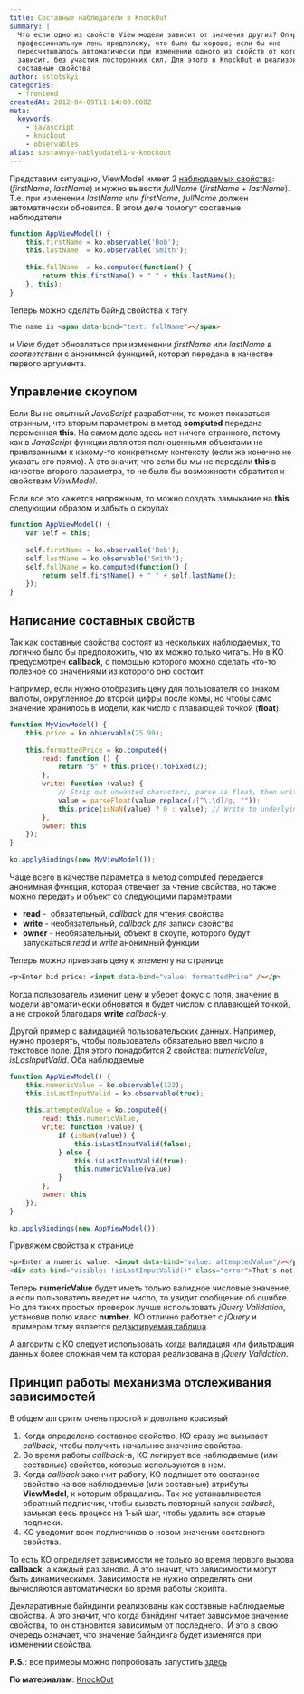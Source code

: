 ```yaml
---
title: Составные наблюдатели в KnockOut
summary: |
  Что если одно из свойств View модели зависит от значения других? Опираясь на
  профессиональную лень предположу, что было бы хорошо, если бы оно
  пересчитывалось автоматически при изменении одного из свойств от которого
  зависит, без участия посторонних сил. Для этого в KnockOut и реализованы
  составные свойства
author: sstotskyi
categories:
  - frontend
createdAt: 2012-04-09T11:14:00.000Z
meta:
  keywords:
    - javascript
    - knockout
    - observables
alias: sostavnye-nablyudateli-v-knockout
---
```


Представим ситуацию, ViewModel имеет 2 [наблюдаемых свойства](http://freaksidea.com/javascript/show-66-knockout-nabliudaem-za-vsem-i-vezde): (_firstName_, _lastName_) и нужно вывести _fullName_ (_firstName_ \+ _lastName_). Т.е. при изменении _lastName_ или _firstName_, _fullName_ должен автоматически обновится. В этом деле помогут составные наблюдатели

```javascript
function AppViewModel() {
    this.firstName = ko.observable('Bob');
    this.lastName  = ko.observable('Smith');
 
    this.fullName  = ko.computed(function() {
        return this.firstName() + " " + this.lastName();
    }, this);
}
```

Теперь можно сделать байнд свойства к тегу

```html
The name is <span data-bind="text: fullName"></span>
```

и _View_ будет обновляться при изменении _firstName_ или _lastName в соответствии_ с анонимной функцией, которая передана в качестве первого аргумента.

## Управление скоупом

Если Вы не опытный _JavaScript_ разработчик, то может показаться странным, что вторым параметром в метод **computed** передана переменная **this**. На самом деле здесь нет ничего странного, потому как в _JavaScript_ функции являются полноценными объектами не привязанными к какому-то конкретному контексту (если же конечно не указать его прямо). А это значит, что если бы мы не передали **this** в качестве второго параметра, то не было бы возможности обратится к свойствам _ViewModel_.

Если все это кажется напряжным, то можно создать замыкание на **this** следующим образом и забыть о скоупах

```javascript
function AppViewModel() {
    var self = this;
 
    self.firstName = ko.observable('Bob');
    self.lastName = ko.observable('Smith');    
    self.fullName = ko.computed(function() {
        return self.firstName() + " " + self.lastName();
    });
}
```

## Написание составных свойств

Так как составные свойства состоят из нескольких наблюдаемых, то логично было бы предположить, что их можно только читать. Но в KO предусмотрен **callback**, с помощью которого можно сделать что-то полезное со значениями из которого оно состоит.

Например, если нужно отобразить цену для пользователя со знаком валюты, округленное до второй цифры после комы, но чтобы само значение хранилось в модели, как число с плавающей точкой (**float**).

```javascript
function MyViewModel() {
    this.price = ko.observable(25.99);
         
    this.formattedPrice = ko.computed({
        read: function () {
            return "$" + this.price().toFixed(2);
        },
        write: function (value) {
            // Strip out unwanted characters, parse as float, then write the raw data back to the underlying "price" observable
            value = parseFloat(value.replace(/[^\.\d]/g, ""));
            this.price(isNaN(value) ? 0 : value); // Write to underlying storage
        },
        owner: this
    });
}
 
ko.applyBindings(new MyViewModel());
```

Чаще всего в качестве параметра в метод computed передается анонимная функция, которая отвечает за чтение свойства, но также можно передать и объект со следующими параметрами

*   **read** -  обязательный, _callback_ для чтения свойства
*   **write** - необязательный, _callback_ для записи свойства
*   **owner** - необязательный, объект в скоупе, которого будут запускаться _read_ и _write_ анонимный функции

Теперь можно привязать цену к элементу на странице

```html
<p>Enter bid price: <input data-bind="value: formattedPrice" /></p>
```

Когда пользователь изменит цену и уберет фокус с поля, значение в модели автоматически обновится и будет числом с плавающей точкой, а не строкой благодаря **write** _callback_\-у.

Другой пример с валидацией пользовательских данных. Например, нужно проверять, чтобы пользователь обязательно ввел число в текстовое поле. Для этого понадобится 2 свойства: _numericValue_, _isLasInputValid_. Оба наблюдаемые

```javascript
function AppViewModel() {
    this.numericValue = ko.observable(123);
    this.isLastInputValid = ko.observable(true);
     
    this.attemptedValue = ko.computed({
        read: this.numericValue,
        write: function (value) {
            if (isNaN(value)) {
                this.isLastInputValid(false);   
            } else {
                this.isLastInputValid(true);
                this.numericValue(value)
            }
        },
        owner: this
    });   
}
 
ko.applyBindings(new AppViewModel());
```

Привяжем свойства к странице

```html
<p>Enter a numeric value: <input data-bind="value: attemptedValue"/></p>
<div data-bind="visible: !isLastInputValid()" class="error">That's not a number!</div>
```

Теперь **numericValue** будет иметь только валидное числовые значение, а если пользователь введет не число, то увидит сообщение об ошибке. Но для таких простых проверок лучше использовать _jQuery Validation_, установив полю класс **number**. КО отлично работает с _jQuery_ и  примером тому является [редактируемая таблица](http://knockoutjs.com/examples/gridEditor.html).

А алгоритм с КО следует использовать когда валидация или фильтрация данных более сложная чем та которая реализована в _jQuery Validation_.

## Принцип работы механизма отслеживания зависимостей

В общем алгоритм очень простой и довольно красивый

1.  Когда определено составное свойство, КО сразу же вызывает _callback_, чтобы получить начальное значение свойства.
2.  Во время работы _callback_\-а, КО логирует все наблюдаемые (или составные) свойства, которые используются в нем.
3.  Когда _callback_ закончит работу, КО подпишет это составное свойство на все наблюдаемые (или составные) атрибуты **ViewModel**, к которым обращались. Так же устанавливается обратный подписчик, чтобы вызвать повторный запуск _callback_, замыкая весь процесс на 1-ый шаг, чтобы удалить все старые подписки.
4.  КО уведомит всех подписчиков о новом значении составного свойства.

То есть КО определяет зависимости не только во время первого вызова **callback**, а каждый раз заново. А это значит, что зависимости могут быть динамическими. Зависимости не нужно определять они вычисляются автоматически во время работы скрипта.

Декларативные байндинги реализованы как составные наблюдаемые свойства. А это значит, что когда банйдинг читает зависимое значение свойства, то он становится зависимым от последнего.  И это в свою очередь означает, что значение байндинга будет изменятся при изменении свойства.

**P.S.**: все примеры можно попробовать запустить [здесь](http://learn.knockoutjs.com/)

**По материалам**: [KnockOut](http://knockoutjs.com/documentation/computedObservables.html)